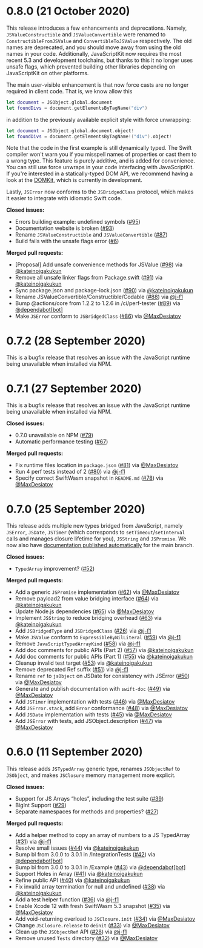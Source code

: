 # 0.8.0 (21 October 2020)

This release introduces a few enhancements and deprecations. Namely, `JSValueConstructible`
and `JSValueConvertible` were renamed to `ConstructibleFromJSValue` and `ConvertibleToJSValue`
respectively. The old names are deprecated, and you should move away from using the old names in
your code. Additionally, JavaScriptKit now requires the most recent 5.3 and development toolchains,
but thanks to this it no longer uses unsafe flags, which prevented building other libraries
depending on JavaScriptKit on other platforms.

The main user-visible enhancement is that now force casts are no longer required in client code.
That is, we know allow this

```swift
let document = JSObject.global.document
let foundDivs = document.getElementsByTagName("div")
```

in addition to the previously available explicit style with force unwrapping:

```swift
let document = JSObject.global.document.object!
let foundDivs = document.getElementsByTagName!("div").object!
```

Note that the code in the first example is still dynamically typed. The Swift compiler won't warn
you if you misspell names of properties or cast them to a wrong type. This feature is purely
additive, and is added for convenience. You can still use force unwraps in your code interfacing
with JavaScriptKit. If you're interested in a statically-typed DOM API, we recommend having a look
at the [DOMKit](https://github.com/swiftwasm/DOMKit), which is currently in development.

Lastly, `JSError` now conforms to the `JSBridgedClass` protocol, which makes it easier to integrate
with idiomatic Swift code.

**Closed issues:**

- Errors building example: undefined symbols ([#95](https://github.com/swiftwasm/JavaScriptKit/issues/95))
- Documentation website is broken ([#93](https://github.com/swiftwasm/JavaScriptKit/issues/93))
- Rename `JSValueConstructible` and `JSValueConvertible` ([#87](https://github.com/swiftwasm/JavaScriptKit/issues/87))
- Build fails with the unsafe flags error ([#6](https://github.com/swiftwasm/JavaScriptKit/issues/6))

**Merged pull requests:**

- [Proposal] Add unsafe convenience methods for JSValue ([#98](https://github.com/swiftwasm/JavaScriptKit/pull/98)) via [@kateinoigakukun](https://github.com/kateinoigakukun)
- Remove all unsafe linker flags from Package.swift ([#91](https://github.com/swiftwasm/JavaScriptKit/pull/91)) via [@kateinoigakukun](https://github.com/kateinoigakukun)
- Sync package.json and package-lock.json  ([#90](https://github.com/swiftwasm/JavaScriptKit/pull/90)) via [@kateinoigakukun](https://github.com/kateinoigakukun)
- Rename JSValueConvertible/Constructible/Codable ([#88](https://github.com/swiftwasm/JavaScriptKit/pull/88)) via [@j-f1](https://github.com/j-f1)
- Bump @actions/core from 1.2.2 to 1.2.6 in /ci/perf-tester ([#89](https://github.com/swiftwasm/JavaScriptKit/pull/89)) via [@dependabot[bot]](https://github.com/dependabot[bot])
- Make `JSError` conform to `JSBridgedClass` ([#86](https://github.com/swiftwasm/JavaScriptKit/pull/86)) via [@MaxDesiatov](https://github.com/MaxDesiatov)

# 0.7.2 (28 September 2020)

This is a bugfix release that resolves an issue with the JavaScript runtime being unavailable when installed via NPM.

# 0.7.1 (27 September 2020)

This is a bugfix release that resolves an issue with the JavaScript runtime being unavailable when installed via NPM.

**Closed issues:**

- 0.7.0 unavailable on NPM ([#79](https://github.com/swiftwasm/JavaScriptKit/issues/79))
- Automatic performance testing ([#67](https://github.com/swiftwasm/JavaScriptKit/issues/67))

**Merged pull requests:**

- Fix runtime files location in `package.json` ([#81](https://github.com/swiftwasm/JavaScriptKit/pull/81)) via [@MaxDesiatov](https://github.com/MaxDesiatov)
- Run 4 perf tests instead of 2 ([#80](https://github.com/swiftwasm/JavaScriptKit/pull/80)) via [@j-f1](https://github.com/j-f1)
- Specify correct SwiftWasm snapshot in `README.md` ([#78](https://github.com/swiftwasm/JavaScriptKit/pull/78)) via [@MaxDesiatov](https://github.com/MaxDesiatov)

# 0.7.0 (25 September 2020)

This release adds multiple new types bridged from JavaScript, namely `JSError`, `JSDate`, `JSTimer` (which corresponds to `setTimeout`/`setInterval` calls and manages closure lifetime for you), `JSString` and `JSPromise`. We now also have [documentation published automatically](https://swiftwasm.github.io/JavaScriptKit/) for the main branch.

**Closed issues:**

- `TypedArray` improvement? ([#52](https://github.com/swiftwasm/JavaScriptKit/issues/52))

**Merged pull requests:**

- Add a generic `JSPromise` implementation ([#62](https://github.com/swiftwasm/JavaScriptKit/pull/62)) via [@MaxDesiatov](https://github.com/MaxDesiatov)
- Remove payload2 from value bridging interface ([#64](https://github.com/swiftwasm/JavaScriptKit/pull/64)) via [@kateinoigakukun](https://github.com/kateinoigakukun)
- Update Node.js dependencies ([#65](https://github.com/swiftwasm/JavaScriptKit/pull/65)) via [@MaxDesiatov](https://github.com/MaxDesiatov)
- Implement `JSString` to reduce bridging overhead ([#63](https://github.com/swiftwasm/JavaScriptKit/pull/63)) via [@kateinoigakukun](https://github.com/kateinoigakukun)
- Add `JSBridgedType` and `JSBridgedClass` ([#26](https://github.com/swiftwasm/JavaScriptKit/pull/26)) via [@j-f1](https://github.com/j-f1)
- Make `JSValue` conform to `ExpressibleByNilLiteral` ([#59](https://github.com/swiftwasm/JavaScriptKit/pull/59)) via [@j-f1](https://github.com/j-f1)
- Remove `JavaScriptTypedArrayKind` ([#58](https://github.com/swiftwasm/JavaScriptKit/pull/58)) via [@j-f1](https://github.com/j-f1)
- Add doc comments for public APIs (Part 2) ([#57](https://github.com/swiftwasm/JavaScriptKit/pull/57)) via [@kateinoigakukun](https://github.com/kateinoigakukun)
- Add doc comments for public APIs (Part 1) ([#55](https://github.com/swiftwasm/JavaScriptKit/pull/55)) via [@kateinoigakukun](https://github.com/kateinoigakukun)
- Cleanup invalid test target ([#53](https://github.com/swiftwasm/JavaScriptKit/pull/53)) via [@kateinoigakukun](https://github.com/kateinoigakukun)
- Remove deprecated Ref suffix ([#51](https://github.com/swiftwasm/JavaScriptKit/pull/51)) via [@j-f1](https://github.com/j-f1)
- Rename `ref` to `jsObject` on JSDate for consistency with JSError ([#50](https://github.com/swiftwasm/JavaScriptKit/pull/50)) via [@MaxDesiatov](https://github.com/MaxDesiatov)
- Generate and publish documentation with `swift-doc` ([#49](https://github.com/swiftwasm/JavaScriptKit/pull/49)) via [@MaxDesiatov](https://github.com/MaxDesiatov)
- Add `JSTimer` implementation with tests ([#46](https://github.com/swiftwasm/JavaScriptKit/pull/46)) via [@MaxDesiatov](https://github.com/MaxDesiatov)
- Add `JSError.stack`, add `Error` conformance ([#48](https://github.com/swiftwasm/JavaScriptKit/pull/48)) via [@MaxDesiatov](https://github.com/MaxDesiatov)
- Add `JSDate` implementation with tests ([#45](https://github.com/swiftwasm/JavaScriptKit/pull/45)) via [@MaxDesiatov](https://github.com/MaxDesiatov)
- Add `JSError` with tests, add JSObject.description ([#47](https://github.com/swiftwasm/JavaScriptKit/pull/47)) via [@MaxDesiatov](https://github.com/MaxDesiatov)

# 0.6.0 (11 September 2020)

This release adds `JSTypedArray` generic type, renames `JSObjectRef` to `JSObject`, and makes `JSClosure` memory management more explicit.

**Closed issues:**

- Support for JS Arrays “holes”, including the test suite ([#39](https://github.com/swiftwasm/JavaScriptKit/issues/39))
- BigInt Support ([#29](https://github.com/swiftwasm/JavaScriptKit/issues/29))
- Separate namespaces for methods and properties? ([#27](https://github.com/swiftwasm/JavaScriptKit/issues/27))

**Merged pull requests:**

- Add a helper method to copy an array of numbers to a JS TypedArray ([#31](https://github.com/swiftwasm/JavaScriptKit/pull/31)) via [@j-f1](https://github.com/j-f1)
- Resolve small issues ([#44](https://github.com/swiftwasm/JavaScriptKit/pull/44)) via [@kateinoigakukun](https://github.com/kateinoigakukun)
- Bump bl from 3.0.0 to 3.0.1 in /IntegrationTests ([#42](https://github.com/swiftwasm/JavaScriptKit/pull/42)) via [@dependabot[bot]](https://github.com/dependabot[bot])
- Bump bl from 3.0.0 to 3.0.1 in /Example ([#43](https://github.com/swiftwasm/JavaScriptKit/pull/43)) via [@dependabot[bot]](https://github.com/dependabot[bot])
- Support Holes in Array ([#41](https://github.com/swiftwasm/JavaScriptKit/pull/41)) via [@kateinoigakukun](https://github.com/kateinoigakukun)
- Refine public API ([#40](https://github.com/swiftwasm/JavaScriptKit/pull/40)) via [@kateinoigakukun](https://github.com/kateinoigakukun)
- Fix invalid array termination for null and undefined ([#38](https://github.com/swiftwasm/JavaScriptKit/pull/38)) via [@kateinoigakukun](https://github.com/kateinoigakukun)
- Add a test helper function ([#36](https://github.com/swiftwasm/JavaScriptKit/pull/36)) via [@j-f1](https://github.com/j-f1)
- Enable Xcode 12 with fresh SwiftWasm 5.3 snapshot ([#35](https://github.com/swiftwasm/JavaScriptKit/pull/35)) via [@MaxDesiatov](https://github.com/MaxDesiatov)
- Add void-returning overload to `JSClosure.init` ([#34](https://github.com/swiftwasm/JavaScriptKit/pull/34)) via [@MaxDesiatov](https://github.com/MaxDesiatov)
- Change `JSClosure.release` to `deinit` ([#33](https://github.com/swiftwasm/JavaScriptKit/pull/33)) via [@MaxDesiatov](https://github.com/MaxDesiatov)
- Clean up the `JSObjectRef` API ([#28](https://github.com/swiftwasm/JavaScriptKit/pull/28)) via [@j-f1](https://github.com/j-f1)
- Remove unused `Tests` directory ([#32](https://github.com/swiftwasm/JavaScriptKit/pull/32)) via [@MaxDesiatov](https://github.com/MaxDesiatov)
